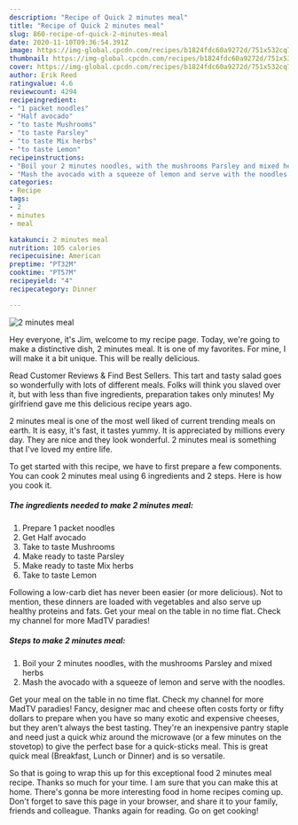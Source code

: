 ```yaml
---
description: "Recipe of Quick 2 minutes meal"
title: "Recipe of Quick 2 minutes meal"
slug: 860-recipe-of-quick-2-minutes-meal
date: 2020-11-10T09:36:54.391Z
image: https://img-global.cpcdn.com/recipes/b1824fdc60a9272d/751x532cq70/2-minutes-meal-recipe-main-photo.jpg
thumbnail: https://img-global.cpcdn.com/recipes/b1824fdc60a9272d/751x532cq70/2-minutes-meal-recipe-main-photo.jpg
cover: https://img-global.cpcdn.com/recipes/b1824fdc60a9272d/751x532cq70/2-minutes-meal-recipe-main-photo.jpg
author: Erik Reed
ratingvalue: 4.6
reviewcount: 4294
recipeingredient:
- "1 packet noodles"
- "Half avocado"
- "to taste Mushrooms"
- "to taste Parsley"
- "to taste Mix herbs"
- "to taste Lemon"
recipeinstructions:
- "Boil your 2 minutes noodles, with the mushrooms Parsley and mixed herbs"
- "Mash the avocado with a squeeze of lemon and serve with the noodles."
categories:
- Recipe
tags:
- 2
- minutes
- meal

katakunci: 2 minutes meal 
nutrition: 105 calories
recipecuisine: American
preptime: "PT32M"
cooktime: "PT57M"
recipeyield: "4"
recipecategory: Dinner

---
```



![2 minutes meal](https://img-global.cpcdn.com/recipes/b1824fdc60a9272d/751x532cq70/2-minutes-meal-recipe-main-photo.jpg)

Hey everyone, it's Jim, welcome to my recipe page. Today, we're going to make a distinctive dish, 2 minutes meal. It is one of my favorites. For mine, I will make it a bit unique. This will be really delicious.

Read Customer Reviews &amp; Find Best Sellers. This tart and tasty salad goes so wonderfully with lots of different meals. Folks will think you slaved over it, but with less than five ingredients, preparation takes only minutes! My girlfriend gave me this delicious recipe years ago.

2 minutes meal is one of the most well liked of current trending meals on earth. It is easy, it's fast, it tastes yummy. It is appreciated by millions every day. They are nice and they look wonderful. 2 minutes meal is something that I've loved my entire life.


To get started with this recipe, we have to first prepare a few components. You can cook 2 minutes meal using 6 ingredients and 2 steps. Here is how you cook it.

<!--inarticleads1-->

##### The ingredients needed to make 2 minutes meal:

1. Prepare 1 packet noodles
1. Get Half avocado
1. Take to taste Mushrooms
1. Make ready to taste Parsley
1. Make ready to taste Mix herbs
1. Take to taste Lemon


Following a low-carb diet has never been easier (or more delicious). Not to mention, these dinners are loaded with vegetables and also serve up healthy proteins and fats. Get your meal on the table in no time flat. Check my channel for more MadTV paradies! 

<!--inarticleads2-->

##### Steps to make 2 minutes meal:

1. Boil your 2 minutes noodles, with the mushrooms Parsley and mixed herbs
1. Mash the avocado with a squeeze of lemon and serve with the noodles.


Get your meal on the table in no time flat. Check my channel for more MadTV paradies! Fancy, designer mac and cheese often costs forty or fifty dollars to prepare when you have so many exotic and expensive cheeses, but they aren&#39;t always the best tasting. They&#39;re an inexpensive pantry staple and need just a quick whiz around the microwave (or a few minutes on the stovetop) to give the perfect base for a quick-sticks meal. This is great quick meal (Breakfast, Lunch or Dinner) and is so versatile. 

So that is going to wrap this up for this exceptional food 2 minutes meal recipe. Thanks so much for your time. I am sure that you can make this at home. There's gonna be more interesting food in home recipes coming up. Don't forget to save this page in your browser, and share it to your family, friends and colleague. Thanks again for reading. Go on get cooking!
